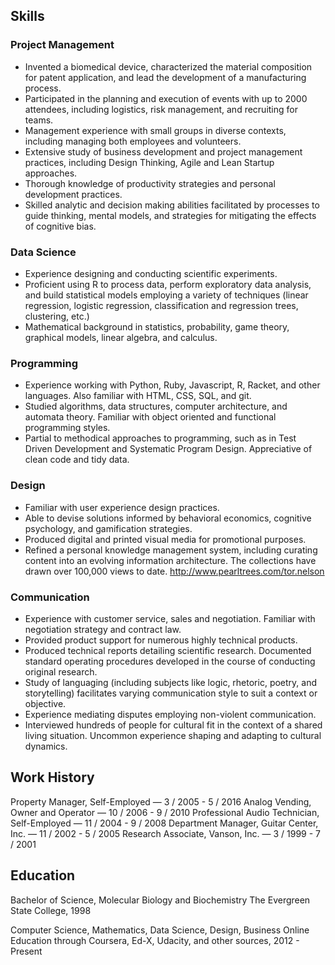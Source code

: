 ## Skills
### Project Management
* Invented a biomedical device, characterized the material composition for patent application, and lead the development of a manufacturing process. 
* Participated in the planning and execution of events with up to 2000 attendees, including logistics, risk management, and recruiting for teams. 
* Management experience with small groups in diverse contexts, including managing both employees and volunteers. 
* Extensive study of business development and project management practices, including Design Thinking, Agile and Lean Startup approaches.
* Thorough knowledge of productivity strategies and personal development practices.
* Skilled analytic and decision making abilities facilitated by processes to guide thinking, mental models, and strategies for mitigating the effects of cognitive bias.

### Data Science
* Experience designing and conducting scientific experiments. 
* Proficient using R to process data, perform exploratory data analysis, and build statistical models employing a variety of techniques (linear regression, logistic regression, classification and regression trees, clustering, etc.) 
* Mathematical background in statistics, probability, game theory, graphical models, linear algebra, and calculus.

### Programming
* Experience working with Python, Ruby, Javascript, R, Racket, and other languages. Also familiar with HTML, CSS, SQL, and git. 
* Studied algorithms, data structures, computer architecture, and automata theory. Familiar with object oriented and functional programming styles. 
* Partial to methodical approaches to programming, such as in Test Driven Development and Systematic Program Design. Appreciative of clean code and tidy data.

### Design
* Familiar with user experience design practices.
* Able to devise solutions informed by behavioral economics, cognitive psychology, and gamification strategies.
* Produced digital and printed visual media for promotional purposes.
* Refined a personal knowledge management system, including curating content into an evolving information architecture. The collections have drawn over 100,000 views to date. http://www.pearltrees.com/tor.nelson

### Communication
* Experience with customer service, sales and negotiation. Familiar with negotiation strategy and contract law. 
* Provided product support for numerous highly technical products.
* Produced technical reports detailing scientific research. Documented standard operating procedures developed in the course of conducting original research. 
* Study of languaging (including subjects like logic, rhetoric, poetry, and storytelling) facilitates varying communication style to suit a context or objective. 
* Experience mediating disputes employing non-violent communication.
* Interviewed hundreds of people for cultural fit in the context of a shared living situation. Uncommon experience shaping and adapting to cultural dynamics.

## Work History
Property Manager, Self-Employed — 3 / 2005 - 5 / 2016
Analog Vending, Owner and Operator — 10 / 2006 - 9 / 2010
Professional Audio Technician, Self-Employed — 11 / 2004 - 9 / 2008
Department Manager, Guitar Center, Inc. — 11 / 2002 - 5 / 2005
Research Associate, Vanson, Inc. — 3 / 1999 - 7 / 2001

## Education
Bachelor of Science, Molecular Biology and Biochemistry
The Evergreen State College, 1998

Computer Science, Mathematics, Data Science, Design, Business
Online Education through Coursera, Ed-X, Udacity, and other sources, 2012 - Present
